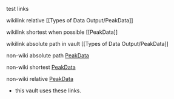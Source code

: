 test links

wikilink relative [[Types of Data Output/PeakData]]

wikilink shortest when possible [[PeakData]]

wikilink absolute path in vault [[Types of Data Output/PeakData]]

non-wiki absolute path [PeakData](Types%20of%20Data%20Output/PeakData.md)

non-wiki shortest [PeakData](PeakData.md)

non-wiki relative [PeakData](Types%20of%20Data%20Output/PeakData.md)

 - this vault uses these links.




